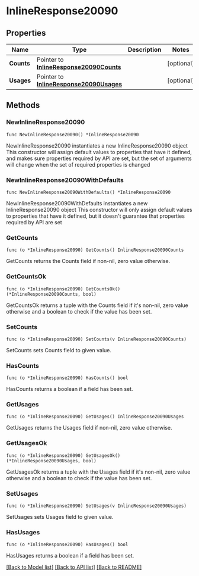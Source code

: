 # InlineResponse20090

## Properties

Name | Type | Description | Notes
------------ | ------------- | ------------- | -------------
**Counts** | Pointer to [**InlineResponse20090Counts**](InlineResponse20090Counts.md) |  | [optional] 
**Usages** | Pointer to [**InlineResponse20090Usages**](InlineResponse20090Usages.md) |  | [optional] 

## Methods

### NewInlineResponse20090

`func NewInlineResponse20090() *InlineResponse20090`

NewInlineResponse20090 instantiates a new InlineResponse20090 object
This constructor will assign default values to properties that have it defined,
and makes sure properties required by API are set, but the set of arguments
will change when the set of required properties is changed

### NewInlineResponse20090WithDefaults

`func NewInlineResponse20090WithDefaults() *InlineResponse20090`

NewInlineResponse20090WithDefaults instantiates a new InlineResponse20090 object
This constructor will only assign default values to properties that have it defined,
but it doesn't guarantee that properties required by API are set

### GetCounts

`func (o *InlineResponse20090) GetCounts() InlineResponse20090Counts`

GetCounts returns the Counts field if non-nil, zero value otherwise.

### GetCountsOk

`func (o *InlineResponse20090) GetCountsOk() (*InlineResponse20090Counts, bool)`

GetCountsOk returns a tuple with the Counts field if it's non-nil, zero value otherwise
and a boolean to check if the value has been set.

### SetCounts

`func (o *InlineResponse20090) SetCounts(v InlineResponse20090Counts)`

SetCounts sets Counts field to given value.

### HasCounts

`func (o *InlineResponse20090) HasCounts() bool`

HasCounts returns a boolean if a field has been set.

### GetUsages

`func (o *InlineResponse20090) GetUsages() InlineResponse20090Usages`

GetUsages returns the Usages field if non-nil, zero value otherwise.

### GetUsagesOk

`func (o *InlineResponse20090) GetUsagesOk() (*InlineResponse20090Usages, bool)`

GetUsagesOk returns a tuple with the Usages field if it's non-nil, zero value otherwise
and a boolean to check if the value has been set.

### SetUsages

`func (o *InlineResponse20090) SetUsages(v InlineResponse20090Usages)`

SetUsages sets Usages field to given value.

### HasUsages

`func (o *InlineResponse20090) HasUsages() bool`

HasUsages returns a boolean if a field has been set.


[[Back to Model list]](../README.md#documentation-for-models) [[Back to API list]](../README.md#documentation-for-api-endpoints) [[Back to README]](../README.md)


